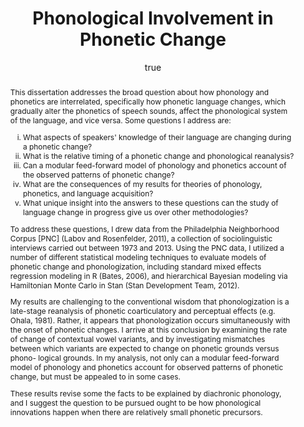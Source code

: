 ---
layout: paper
title: "Phonological Involvement in Phonetic Change"
year: 2013
author: [ { name: "Josef Fruehwald", url: "http://www.ling.upenn.edu/~joseff/" }]
abstract: "<p>This dissertation addresses the broad question about how phonology and phonetics are interrelated, specifically how phonetic language changes, which gradually alter the phonetics of speech sounds, affect the phonological system of the language, and vice versa. Some questions I address are:<p>
<ol style = 'list-style-type:lower-roman;'>
<li>What aspects of speakers' knowledge of their language are changing during a phonetic change?</li>
<li>What is the relative timing of a phonetic change and phonological reanalysis?</li>
<li>Can a modular feed-forward model of phonology and phonetics account of the observed patterns of phonetic change?</li>
<li>What are the consequences of my results for theories of phonology, phonetics, and language acquisition?</li>
<li>What unique insight into the answers to these questions can the study of language change in progress give us over other methodologies?</li></ol>
<p>
To address these questions, I drew data from the Philadelphia Neighborhood Corpus [PNC] (Labov and Rosenfelder, 2011), a collection of sociolinguistic interviews carried out between 1973 and 2013. Using the PNC data, I utilized a number of different statistical modeling techniques to evaluate models of phonetic change and phonologization, including standard mixed effects regression modeling in R (Bates, 2006), and hierarchical Bayesian modeling via Hamiltonian Monte Carlo in Stan (Stan Development Team, 2012).</p>
<p>
My results are challenging to the conventional wisdom that phonologization is a late-stage reanalysis of phonetic coarticulatory and perceptual effects (e.g. Ohala, 1981). Rather, it appears that phonologization occurs simultaneously with the onset of phonetic changes. I arrive at this conclusion by examining the rate of change of contextual vowel variants, and by investigating mismatches between which variants are expected to change on phonetic grounds versus phono- logical grounds. In my analysis, not only can a modular feed-forward model of phonology and phonetics account for observed patterns of phonetic change, but must be appealed to in some cases.</p>
<p>These results revise some the facts to be explained by diachronic phonology, and I suggest the question to be pursued ought to be how phonological innovations happen when there are relatively small phonetic precursors.</p>"
presented: []
published: []
docs: [{format: "Full Dissertation ", url: "/papers/master2.pdf", local: true}]
categories: [dissertation]
display-category: "Chapter"
comments: true
---
